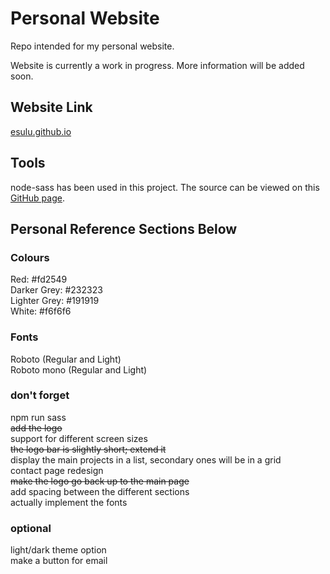 # Personal Website
Repo intended for my personal website.

Website is currently a work in progress. More information will be added soon.

## Website Link
[esulu.github.io](https://esulu.github.io/dist/index.html)

## Tools
node-sass has been used in this project. The source can be viewed on this [GitHub page](https://github.com/sass/node-sass).

## Personal Reference Sections Below

### Colours
Red: #fd2549  
Darker Grey: #232323  
Lighter Grey: #191919  
White: #f6f6f6  

### Fonts
Roboto (Regular and Light)  
Roboto mono (Regular and Light)  

### don't forget
npm run sass  
~~add the logo~~  
support for different screen sizes  
~~the logo bar is slightly short; extend it~~    
display the main projects in a list, secondary ones will be in a grid  
contact page redesign  
~~make the logo go back up to the main page~~  
add spacing between the different sections  
actually implement the fonts  

### optional
light/dark theme option  
make a button for email  
